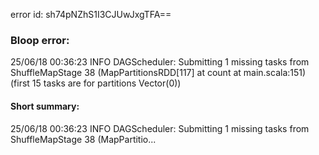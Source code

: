 error id: sh74pNZhS1I3CJUwJxgTFA==
### Bloop error:

25/06/18 00:36:23 INFO DAGScheduler: Submitting 1 missing tasks from ShuffleMapStage 38 (MapPartitionsRDD[117] at count at main.scala:151) (first 15 tasks are for partitions Vector(0))
#### Short summary: 

25/06/18 00:36:23 INFO DAGScheduler: Submitting 1 missing tasks from ShuffleMapStage 38 (MapPartitio...